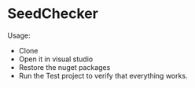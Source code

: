 # SeedChecker
Usage:
- Clone
- Open it in visual studio
- Restore the nuget packages
- Run the Test project to verify that everything works.
